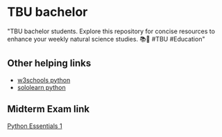 # TBU bachelor

"TBU bachelor students. Explore this repository for concise resources to enhance your weekly natural science studies. 📚🔬 #TBU #Education"

## Other helping links

- [w3schools python](https://www.w3schools.com/python/default.asp)
- [sololearn python](https://www.sololearn.com/en/learn/courses/python-developer)

## Midterm Exam link

[Python Essentials 1](https://www.netacad.com/courses/python-essentials-1?courseLang=en-US)
